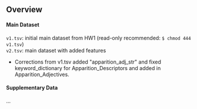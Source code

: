 ## Overview
#### Main Dataset
```v1.tsv```: initial main dataset from HW1 (read-only recommended: ```$ chmod 444 v1.tsv```)<br>
```v2.tsv```: main dataset with added features
- Corrections from v1.tsv added "apparition_adj_str" and fixed keyword_dictionary for Apparition_Descriptors and added in Apparition_Adjectives. <br>
#### Supplementary Data
...
